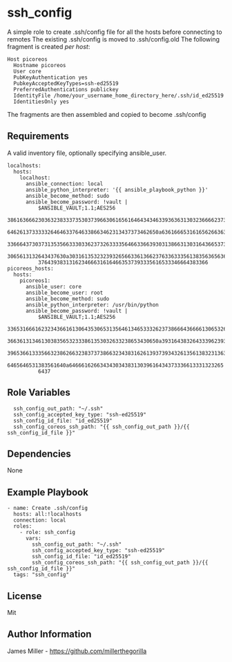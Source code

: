ssh_config
=========

A simple role to create .ssh/config file for all the hosts before connecting to remotes
The existing .ssh/config is moved to .ssh/config.old
The following fragment is created *per host*:
```
Host picoreos
  Hostname picoreos
  User core
  PubKeyAuthentication yes
  PubkeyAcceptedKeyTypes=ssh-ed25519
  PreferredAuthentications publickey
  IdentityFile /home/your_username_home_directory_here/.ssh/id_ed25519
  IdentitiesOnly yes
```
The fragments are then assembled and copied to become .ssh/config

Requirements
------------

A valid inventory file, optionally specifying ansible_user.
```
localhosts:
  hosts:
    localhost:
      ansible_connection: local
      ansible_python_interpreter: '{{ ansible_playbook_python }}'
      ansible_become_method: sudo
      ansible_become_password: !vault |
          $ANSIBLE_VAULT;1.1;AES256
          38616366623036323833373530373966306165616464343463393636313032366662373638613330
          6462613733333264646337646338663462313437373462650a636166653161656266363736656334
          33666437303731353566333033623732633335646633663930313866313031643665373462366162
          3065613132643437630a303161353232393265663361366237633633356138356365636333373661
          3764393831316234666316164663537393335616533346664383366
picoreos_hosts:
  hosts:
    picoreos1:
      ansible_user: core
      ansible_become_user: root
      ansible_become_method: sudo
      ansible_python_interpreter: /usr/bin/python
      ansible_become_password: !vault |
          $ANSIBLE_VAULT;1.1;AES256
          33653166616232343661613064353065313564613465333262373866643666613065326264306662
          3663613134613038356532333861353032633238653430650a393164383264333962393266376235
          39653661333566323862663238373738663234383162613937393432613561383231363430313930
          6465646531383561640a64666162663434303438313039616434373336613331323265
          6437
```

Role Variables
--------------
```
  ssh_config_out_path: "~/.ssh"
  ssh_config_accepted_key_type: "ssh-ed25519"
  ssh_config_id_file: "id_ed25519"
  ssh_config_coreos_ssh_path: "{{ ssh_config_out_path }}/{{ ssh_config_id_file }}"
```

Dependencies
------------

None

Example Playbook
----------------

```
- name: Create .ssh/config
  hosts: all:!localhosts
  connection: local
  roles:
    - role: ssh_config
      vars:
        ssh_config_out_path: "~/.ssh"
        ssh_config_accepted_key_type: "ssh-ed25519"
        ssh_config_id_file: "id_ed25519"
        ssh_config_coreos_ssh_path: "{{ ssh_config_out_path }}/{{ ssh_config_id_file }}"
  tags: "ssh_config"
```

License
-------

Mit

Author Information
------------------

James Miller - https://github.com/millerthegorilla
